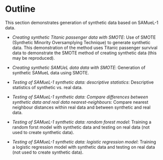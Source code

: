 # Outline

This section demonstrates generation of synthetic data based on SAMueL-1 data. 


* *Creating synthetic Titanic passenger data with SMOTE*: Use of SMOTE (Synthetic Minority Oversamplying Technique) to generate synthetic data. This demonstration of the method uses Titanic passenger survival data to demonstrate the SMOTE method of creating synthetic data (this may be reproduced).

* *Creating synthetic SAMUeL data  data with SMOTE*: Generation of synthetic SAMueL data using SMOTE.

* *Testing of SAMueL-1 synthetic data: descriptive statistics*: Descriptive statistics of synthetic vs. real data.

* *Testing of SAMueL-1 synthetic data: Compare differences between synthetic data and real data nearest-neighbours*: Compare nearest neighbour distances within real data and between synthetic and real data.

* *Testing of SAMueL-1 synthetic data: random forest model*: Training a random forst model with synthetic data and testing on real data (not used to create synthetic data).

* *Testing of SAMueL-1 synthetic data: logistic regression model*: Training a logistic regression model with synthetic data and testing on real data (not used to create synthetic data).


